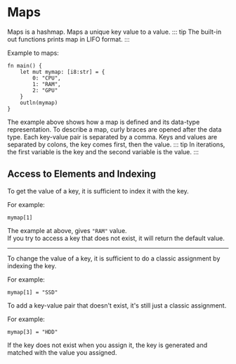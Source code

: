 # Maps
Maps is a hashmap. Maps a unique key value to a value.
::: tip
The built-in out functions prints map in LIFO format. 
:::

Example to maps:
```
fn main() {
    let mut mymap: [i8:str] = {
        0: "CPU",
        1: "RAM",
        2: "GPU"
    }
    outln(mymap)
}
```
The example above shows how a map is defined and its data-type representation. To describe a map, curly braces are opened after the data type. Each key-value pair is separated by a comma. Keys and values are separated by colons, the key comes first, then the value.
::: tip
In iterations, the first variable is the key and the second variable is the value.
:::

## Access to Elements and Indexing
To get the value of a key, it is sufficient to index it with the key.

For example:
```
mymap[1]
```
The example at above, gives `"RAM"` value.\
If you try to access a key that does not exist, it will return the default value.

---

To change the value of a key, it is sufficient to do a classic assignment by indexing the key.

For example:
```
mymap[1] = "SSD"
```

To add a key-value pair that doesn't exist, it's still just a classic assignment.

For example:
```
mymap[3] = "HDD"
```
If the key does not exist when you assign it, the key is generated and matched with the value you assigned. 